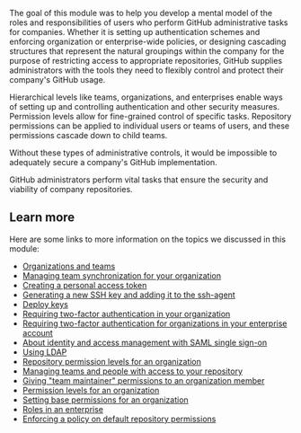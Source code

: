 The goal of this module was to help you develop a mental model of the roles and responsibilities of users who perform GitHub administrative tasks for companies. Whether it is setting up authentication schemes and enforcing organization or enterprise-wide policies, or designing cascading structures that represent the natural groupings within the company for the purpose of restricting access to appropriate repositories, GitHub supplies administrators with the tools they need to flexibly control and protect their company's GitHub usage.

Hierarchical levels like teams, organizations, and enterprises enable ways of setting up and controlling authentication and other security measures. Permission levels allow for fine-grained control of specific tasks. Repository permissions can be applied to individual users or teams of users, and these permissions cascade down to child teams.

Without these types of administrative controls, it would be impossible to adequately secure a company's GitHub implementation.

GitHub administrators perform vital tasks that ensure the security and viability of company repositories.

## Learn more

Here are some links to more information on the topics we discussed in this module:

- [Organizations and teams](https://docs.github.com/free-pro-team@latest/github/setting-up-and-managing-organizations-and-teams?azure-portal=true)
- [Managing team synchronization for your organization](https://docs.github.com/organizations/managing-saml-single-sign-on-for-your-organization/managing-team-synchronization-for-your-organization)
- [Creating a personal access token](https://docs.github.com/github/authenticating-to-github/keeping-your-account-and-data-secure/creating-a-personal-access-token)
- [Generating a new SSH key and adding it to the ssh-agent](https://docs.github.com/github/authenticating-to-github/connecting-to-github-with-ssh/generating-a-new-ssh-key-and-adding-it-to-the-ssh-agent)
- [Deploy keys](https://docs.github.com/developers/overview/managing-deploy-keys#deploy-keys)
- [Requiring two-factor authentication in your organization](https://docs.github.com/organizations/keeping-your-organization-secure/requiring-two-factor-authentication-in-your-organization)
- [Requiring two-factor authentication for organizations in your enterprise account](https://docs.github.com/en/enterprise-cloud@latest/admin/policies/enforcing-policies-for-your-enterprise/enforcing-policies-for-security-settings-in-your-enterprise#requiring-two-factor-authentication-for-organizations-in-your-enterprise)
- [About identity and access management with SAML single sign-on](https://docs.github.com/organizations/managing-saml-single-sign-on-for-your-organization/about-identity-and-access-management-with-saml-single-sign-on)
- [Using LDAP](https://docs.github.com/enterprise-server@3.1/admin/authentication/authenticating-users-for-your-github-enterprise-server-instance/using-ldap)
- [Repository permission levels for an organization](https://docs.github.com/free-pro-team@latest/github/setting-up-and-managing-organizations-and-teams/repository-permission-levels-for-an-organization#repository-access-for-each-permission-level?azure-portal=true)
- [Managing teams and people with access to your repository](https://docs.github.com/github/administering-a-repository/managing-repository-settings/managing-teams-and-people-with-access-to-your-repository)
- [Giving "team maintainer" permissions to an organization member](https://docs.github.com/organizations/managing-peoples-access-to-your-organization-with-roles/giving-team-maintainer-permissions-to-an-organization-member#promoting-an-organization-member-to-team-maintainer%20)
- [Permission levels for an organization](https://docs.github.com/free-pro-team@latest/github/setting-up-and-managing-organizations-and-teams/permission-levels-for-an-organization#permission-levels-for-an-organization?azure-portal=true)
- [Setting base permissions for an organization](https://docs.github.com/organizations/managing-access-to-your-organizations-repositories/setting-base-permissions-for-an-organization)
- [Roles in an enterprise](https://docs.github.com/github/setting-up-and-managing-your-enterprise/managing-users-in-your-enterprise/roles-in-an-enterprise)
- [Enforcing a policy on default repository permissions](https://docs.github.com/github/setting-up-and-managing-your-enterprise/setting-policies-for-organizations-in-your-enterprise-account/enforcing-repository-management-policies-in-your-enterprise-account#enforcing-a-policy-on-default-repository-permissions)

